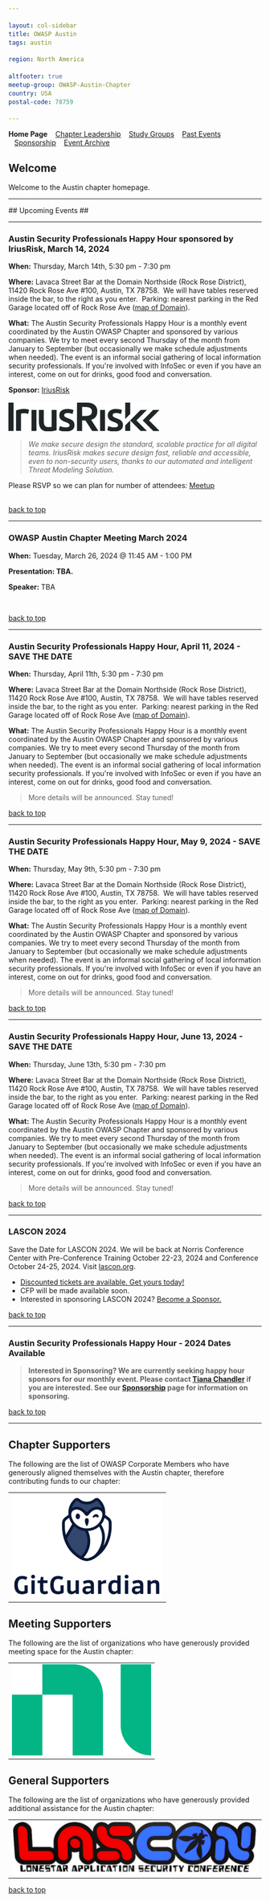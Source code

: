 ```yaml
---

layout: col-sidebar
title: OWASP Austin
tags: austin

region: North America

altfooter: true
meetup-group: OWASP-Austin-Chapter
country: USA
postal-code: 78759

---
```

<!-- rebuild -->
<strong>Home Page</strong>
&nbsp;&nbsp;&nbsp;[Chapter Leadership](leadership.md)
&nbsp;&nbsp;&nbsp;[Study Groups](studygroups.md)
&nbsp;&nbsp;&nbsp;[Past Events](pastevents.md)
&nbsp;&nbsp;&nbsp;[Sponsorship](sponsorship.md)
&nbsp;&nbsp;&nbsp;[Event Archive](pasteventsarchive.md)

Welcome
-------
Welcome to the Austin chapter homepage.

<hr/>
## Upcoming Events ##
<hr>

### Austin Security Professionals Happy Hour sponsored by IriusRisk, March 14, 2024 ###

**When:** Thursday, March 14th, 5:30 pm - 7:30 pm

**Where:** Lavaca Street Bar at the Domain Northside (Rock Rose District), 11420 Rock Rose Ave #100, Austin, TX 78758.  We will have tables reserved inside the bar, to the right as you enter.  Parking: nearest parking in the Red Garage located off of Rock Rose Ave (<a href="https://domainnorthside.com/map/" target="_blank">map of Domain</a>). 

**What:** The Austin Security Professionals Happy Hour is a monthly event coordinated by the Austin OWASP Chapter and sponsored by various companies. We try to meet every second Thursday of the month from January to September (but occasionally we make schedule adjustments when needed). The event is an informal social gathering of local information security professionals. If you're involved with InfoSec or even if you have an interest, come on out for drinks, good food and conversation.

**Sponsor:** <a href="https://www.iriusrisk.com/" target="_blank">IriusRisk</a>
<br/><br/><img src="assets/images/IriusRisk_logo_sm.jpg" alt="IriusRisk logo"/>
<blockquote><em>We make secure design the standard, scalable practice for all digital teams. IriusRisk makes secure design fast, reliable and accessible, even to non-security users, thanks to our automated and intelligent Threat Modeling Solution.</em></blockquote>
Please RSVP so we can plan for number of attendees: 
<a href="https://www.meetup.com/owasp-austin-chapter/events/299104332/" target="_blank"> Meetup </a>
<br><br>

[back to top](#welcome)
<hr>

### OWASP Austin Chapter Meeting March 2024 ###

**When:** Tuesday, March 26, 2024 @ 11:45 AM - 1:00 PM

**Presentation: TBA.**
<!-- <blockquote> TBA
</blockquote> -->

**Speaker:** TBA
<!-- <blockquote>
speaker name
<br>
speaker bio
<br> 
</blockquote> -->
<br>
<!-- RSVP for attending either in-person or online:<br>
<a href="https://owasp-austin-2024-february.eventbrite.com" target="_blank">Eventbrite (in-person)</a><br> 
<a href="https://www.meetup.com/owasp-austin-chapter/events/298206982" target="_blank">Meetup (online)</a> 
<br><br> -->

[back to top](#welcome)
<hr>

### Austin Security Professionals Happy Hour, April 11, 2024 - SAVE THE DATE ###

**When:** Thursday, April 11th, 5:30 pm - 7:30 pm

**Where:** Lavaca Street Bar at the Domain Northside (Rock Rose District), 11420 Rock Rose Ave #100, Austin, TX 78758.  We will have tables reserved inside the bar, to the right as you enter.  Parking: nearest parking in the Red Garage located off of Rock Rose Ave (<a href="https://domainnorthside.com/map/" target="_blank">map of Domain</a>). 

**What:** The Austin Security Professionals Happy Hour is a monthly event coordinated by the Austin OWASP Chapter and sponsored by various companies. We try to meet every second Thursday of the month from January to September (but occasionally we make schedule adjustments when needed). The event is an informal social gathering of local information security professionals. If you're involved with InfoSec or even if you have an interest, come on out for drinks, good food and conversation.

<blockquote>More details will be announced. Stay tuned!</blockquote>
<!--- **Sponsor:** <a href="company-url-here" target="_blank">TBA</a>
<br/><br/><img src="assets/images/????.jpg" alt="???"/>
<blockquote><em>TBA</em></blockquote> -->

<!-- <br>
Please RSVP so we can plan for number of attendees: 
<a href="https://www.meetup.com/owasp-austin-chapter/events/????/" target="_blank"> Meetup </a> 
<br><br> -->

[back to top](#welcome)
<hr>

### Austin Security Professionals Happy Hour, May 9, 2024 - SAVE THE DATE ###

**When:** Thursday, May 9th, 5:30 pm - 7:30 pm

**Where:** Lavaca Street Bar at the Domain Northside (Rock Rose District), 11420 Rock Rose Ave #100, Austin, TX 78758.  We will have tables reserved inside the bar, to the right as you enter.  Parking: nearest parking in the Red Garage located off of Rock Rose Ave (<a href="https://domainnorthside.com/map/" target="_blank">map of Domain</a>). 

**What:** The Austin Security Professionals Happy Hour is a monthly event coordinated by the Austin OWASP Chapter and sponsored by various companies. We try to meet every second Thursday of the month from January to September (but occasionally we make schedule adjustments when needed). The event is an informal social gathering of local information security professionals. If you're involved with InfoSec or even if you have an interest, come on out for drinks, good food and conversation.

<blockquote>More details will be announced. Stay tuned!</blockquote>
<!--- **Sponsor:** <a href="company-url-here" target="_blank">TBA</a>
<br/><br/><img src="assets/images/????.jpg" alt="???"/>
<blockquote><em>TBA</em></blockquote> -->

<!-- <br>
Please RSVP so we can plan for number of attendees: 
<a href="https://www.meetup.com/owasp-austin-chapter/events/????/" target="_blank"> Meetup </a> 
<br><br> -->

[back to top](#welcome)
<hr>

### Austin Security Professionals Happy Hour, June 13, 2024 - SAVE THE DATE ###

**When:** Thursday, June 13th, 5:30 pm - 7:30 pm

**Where:** Lavaca Street Bar at the Domain Northside (Rock Rose District), 11420 Rock Rose Ave #100, Austin, TX 78758.  We will have tables reserved inside the bar, to the right as you enter.  Parking: nearest parking in the Red Garage located off of Rock Rose Ave (<a href="https://domainnorthside.com/map/" target="_blank">map of Domain</a>). 

**What:** The Austin Security Professionals Happy Hour is a monthly event coordinated by the Austin OWASP Chapter and sponsored by various companies. We try to meet every second Thursday of the month from January to September (but occasionally we make schedule adjustments when needed). The event is an informal social gathering of local information security professionals. If you're involved with InfoSec or even if you have an interest, come on out for drinks, good food and conversation.

<blockquote>More details will be announced. Stay tuned!</blockquote>
<!--- **Sponsor:** <a href="company-url-here" target="_blank">TBA</a>
<br/><br/><img src="assets/images/????.jpg" alt="???"/>
<blockquote><em>TBA</em></blockquote> -->

<!-- <br>
Please RSVP so we can plan for number of attendees: 
<a href="https://www.meetup.com/owasp-austin-chapter/events/????/" target="_blank"> Meetup </a> 
<br><br> -->

[back to top](#welcome)
<hr>

### LASCON 2024 ###

Save the Date for LASCON 2024. We will be back at Norris Conference Center with Pre-Conference Training October 22-23, 2024 and Conference October 24-25, 2024. Visit <a href="https://lascon.org/" target="_blank">lascon.org</a>.

<ul><li><a href="https://lascon.org/tickets/" target="_blank">Discounted tickets are available. Get yours today!</a></li>
<li>CFP will be made available soon. <!--- <a href="https://lascon.org/cfp/" target="_blank">Submit your CFP today!</a> --></li>
<li>Interested in sponsoring LASCON 2024? <a href="https://lascon.org/become-a-sponsor/" target="_blank">Become a Sponsor.</a></li>
</ul>

[back to top](#welcome)
<hr>

### Austin Security Professionals Happy Hour - 2024 Dates Available ###

> **Interested in Sponsoring? We are currently seeking happy hour sponsors for our monthly event. Please contact <a href="mailto:tiana.chandler@owasp.org?subject=OWASP Happy Hour Sponsor">Tiana Chandler</a> if you are interested. See our <a href="https://owasp.org/www-chapter-austin/sponsorship.html">Sponsorship</a> page for information on sponsoring.**

[back to top](#welcome)
<hr>


Chapter Supporters
----------------
The following are the list of OWASP Corporate Members who have generously aligned themselves with the Austin chapter, therefore contributing funds to our chapter:

<table cellpadding="15" cellspacing="0">
<tr>
<td>
<a href="https://www.gitguardian.com" target="_blank"><img src="assets/images/GitGuardian_Logo.png" alt="GitGuardian" width="300" height="209"/></a>
</td>
</tr>
</table>

Meeting Supporters
----------------
The following are the list of organizations who have generously provided meeting space for the Austin chapter:
<table cellpadding="15" cellspacing="0">
<tr>
<td>
  <a href="https://www.ni.com" target="_blank"><img src="assets/images/ni.png" alt="NI"/></a>
</td>
</tr>
</table>

General Supporters
----------------
The following are the list of organizations who have generously provided additional assistance for the Austin chapter:
<table cellpadding="15" cellspacing="0">
<tr>
<td>
  <a href="https://www.lascon.org" target="_blank"><img src="assets/images/Lascon500x109.jpg" alt="LASCON"/></a>
</td>
</tr>
</table>

[back to top](#welcome)
